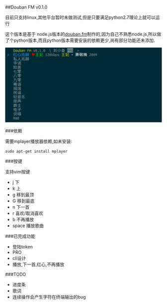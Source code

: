 ##Douban FM v0.1.0

目前只支持linux,其他平台暂时未做测试,但是只要满足python2.7理论上就可以运行

这个版本是基于 node.js版本的[douban.fm](https://github.com/turingou/douban.fm)制作的,因为自己不熟悉node.js,所以做了个python版本,而且python版本需要安装的依赖更少,尚有部分功能还未添加.


![](img/1.png)


###依赖

需要mplayer播放器依赖,如未安装:

    sudo apt-get install mplayer

###按键

支持vim按键

* j 下
* k 上
* g 移到最顶
* G 移到最底
* n 下一首
* r 喜欢/取消喜欢
* b 不再播放
* space 播放歌曲

###已完成功能

* 登陆token
* PRO
* cli设计
* 播放,下一首,红心,不再播放

###TODO

* 进度条
* 歌词
* 连续操作会产生字符在终端输出的bug
